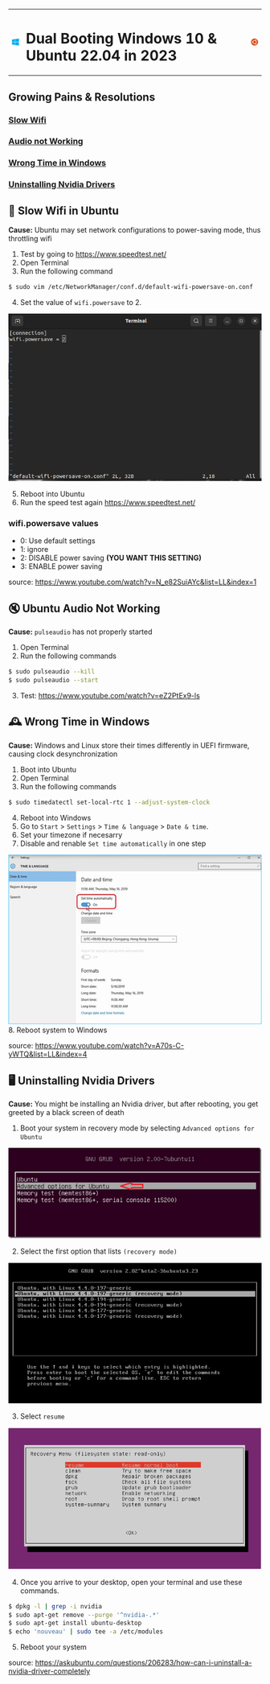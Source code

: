 
<table>
<tr>
    <td>
        <img src="./assets/windows/windows-logo.png" width='25' align='left'>
    </td>
    <td> <h1>Dual Booting Windows 10 & Ubuntu 22.04 in 2023</h1></td>
    <td>
        <img src="./assets/linux/ubuntu-logo.png" width='25' align='right'>
    </td>
</tr>

</table>



## Growing Pains & Resolutions

### [Slow Wifi](#slowifi)
### [Audio not Working](#noaudio)
### [Wrong Time in Windows](#wrongtime)
### [Uninstalling Nvidia Drivers](#nvidiadrivers)



<div id='slowwifi'>

## 🐢 Slow Wifi in Ubuntu 
**Cause:** Ubuntu may set network configurations to power-saving mode, thus throttling wifi

1. Test by going to https://www.speedtest.net/
2. Open Terminal
3. Run the following command
```bash
$ sudo vim /etc/NetworkManager/conf.d/default-wifi-powersave-on.conf
```
4. Set the value of ``wifi.powersave`` to 2.

<img src="./assets/linux/wifi.png">

5. Reboot into Ubuntu
6. Run the speed test again https://www.speedtest.net/

### wifi.powersave values
- 0: Use default settings
- 1: ignore
- 2: DISABLE power saving **(YOU WANT THIS SETTING)**
- 3: ENABLE power saving

source: https://www.youtube.com/watch?v=N_e82SuiAYc&list=LL&index=1

</div>

<div id="noaudio">

## 🔇 Ubuntu Audio Not Working 
**Cause:** ``pulseaudio`` has not properly started

1. Open Terminal
2. Run the following commands

```bash
$ sudo pulseaudio --kill
$ sudo pulseaudio --start
```
3. Test: https://www.youtube.com/watch?v=eZ2PtEx9-ls


<div id="wrongtime">

## 🕰️ Wrong Time in Windows
**Cause:** Windows and Linux store their times differently in UEFI firmware, causing clock desynchronization
1. Boot into Ubuntu
2. Open Terminal
3. Run the following commands

```bash
$ sudo timedatectl set-local-rtc 1 --adjust-system-clock
```
4. Reboot into Windows
5. Go to ``Start``  > ``Settings``  > ``Time & language`` > ``Date & time``.
6. Set your timezone if necesarry
7. Disable and renable ``Set time automatically`` in one step
<img src="./assets/windows/datetime.png">
8. Reboot system to Windows

source: https://www.youtube.com/watch?v=A70s-C-yWTQ&list=LL&index=4

</div>

<div id="nvidiadrivers">

## 🖥️ Uninstalling Nvidia Drivers

**Cause:** You might be installing an Nvidia driver, but after rebooting, you get greeted by a black screen of death

1. Boot your system in recovery mode by selecting ``Advanced options for Ubuntu``

<img src="./assets/linux/grub.png">

2. Select the first option that lists ``(recovery mode)``

<img src="./assets/linux/recoverymode.png">

3. Select ``resume``

<img src="./assets/linux/resume.webp">

4. Once you arrive to your desktop, open your terminal and use these commands.

```bash
$ dpkg -l | grep -i nvidia 
$ sudo apt-get remove --purge '^nvidia-.*' 
$ sudo apt-get install ubuntu-desktop 
$ echo 'nouveau' | sudo tee -a /etc/modules
```

5. Reboot your system

source: https://askubuntu.com/questions/206283/how-can-i-uninstall-a-nvidia-driver-completely

</div>